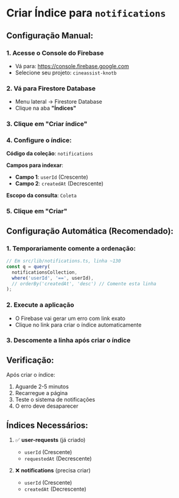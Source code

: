 # Criar Índice para `notifications`

## Configuração Manual:

### 1. Acesse o Console do Firebase
- Vá para: https://console.firebase.google.com
- Selecione seu projeto: `cineassist-knotb`

### 2. Vá para Firestore Database
- Menu lateral → Firestore Database
- Clique na aba **"Índices"**

### 3. Clique em "Criar índice"

### 4. Configure o índice:

**Código da coleção**: `notifications`

**Campos para indexar**:
- **Campo 1**: `userId` (Crescente)
- **Campo 2**: `createdAt` (Decrescente)

**Escopo da consulta**: `Coleta`

### 5. Clique em "Criar"

## Configuração Automática (Recomendado):

### 1. Temporariamente comente a ordenação:
```javascript
// Em src/lib/notifications.ts, linha ~130
const q = query(
  notificationsCollection,
  where('userId', '==', userId),
  // orderBy('createdAt', 'desc') // Comente esta linha
);
```

### 2. Execute a aplicação
- O Firebase vai gerar um erro com link exato
- Clique no link para criar o índice automaticamente

### 3. Descomente a linha após criar o índice

## Verificação:

Após criar o índice:
1. Aguarde 2-5 minutos
2. Recarregue a página
3. Teste o sistema de notificações
4. O erro deve desaparecer

## Índices Necessários:

1. ✅ **user-requests** (já criado)
   - `userId` (Crescente)
   - `requestedAt` (Decrescente)

2. ❌ **notifications** (precisa criar)
   - `userId` (Crescente)
   - `createdAt` (Decrescente)
